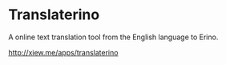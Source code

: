 Translaterino
=============

A online text translation tool from the English language to Erino.

http://xiew.me/apps/translaterino
